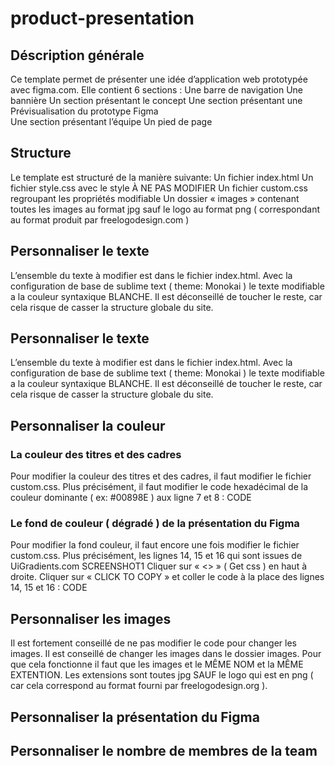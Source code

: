 # product-presentation

## Déscription générale
Ce template permet de présenter une idée d’application web prototypée avec figma.com. Elle contient 6 sections :
Une barre de navigation
Une bannière
Un section présentant le concept
Une section présentant une Prévisualisation du prototype Figma	
Une section présentant l’équipe
Un pied de page 

## Structure
Le template est structuré de la manière suivante:
Un fichier index.html
Un fichier style.css avec le style À NE PAS MODIFIER
Un fichier custom.css regroupant les propriétés modifiable
Un dossier « images » contenant toutes les images au format jpg sauf le logo au format png ( correspondant au format produit par freelogodesign.com ) 


## Personnaliser le texte
L’ensemble du texte à modifier est dans le fichier index.html. Avec la configuration de base de sublime text ( theme: Monokai ) le texte modifiable a la couleur syntaxique BLANCHE. Il est déconseillé de toucher le reste, car cela risque de casser la structure globale du site. 

## Personnaliser le texte
L’ensemble du texte à modifier est dans le fichier index.html. Avec la configuration de base de sublime text ( theme: Monokai ) le texte modifiable a la couleur syntaxique BLANCHE. Il est déconseillé de toucher le reste, car cela risque de casser la structure globale du site. 

## Personnaliser la couleur
### La couleur des titres et des cadres
Pour modifier la couleur des titres et des cadres, il faut modifier le fichier custom.css. Plus précisément, il faut modifier le code hexadécimal de la couleur dominante ( ex: #00898E ) aux ligne 7 et 8 :
CODE

### Le fond de couleur ( dégradé ) de la présentation du Figma
Pour modifier la fond couleur, il faut encore une fois modifier le fichier custom.css. Plus précisément, les lignes 14, 15 et 16 qui sont issues de UiGradients.com	
SCREENSHOT1
Cliquer sur « <> » ( Get css ) en haut à droite.
Cliquer sur « CLICK TO COPY » et coller le code à la place des lignes 14, 15 et 16 :
CODE

## Personnaliser les images
Il est fortement conseillé de ne pas modifier le code pour changer les images. Il est conseillé de changer les images dans le dossier images. Pour que cela fonctionne il faut que les images et le MÊME NOM et la MÊME EXTENTION. Les extensions sont toutes jpg SAUF le logo qui est en png ( car cela correspond au format fourni par freelogodesign.org ).

## Personnaliser la présentation du Figma

## Personnaliser le nombre de membres de la team





